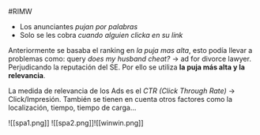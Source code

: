 #RIMW

- Los anunciantes _pujan por palabras_
- Solo se les cobra _cuando alguien clicka en su link_

Anteriormente se basaba el ranking en _la puja mas alta_, esto podía llevar a problemas como: query _does my husband cheat?_ → ad for divorce lawyer. Perjudicando la reputación del SE. Por ello se utiliza __la puja más alta y la relevancia__.

La medida de relevancia de los Ads es el _CTR (Click Through Rate)_ -> Click/Impresión. También se tienen en cuenta otros factores como la localización, tiempo, tiempo de carga...

![[spa1.png]]
![[spa2.png]]![[winwin.png]]